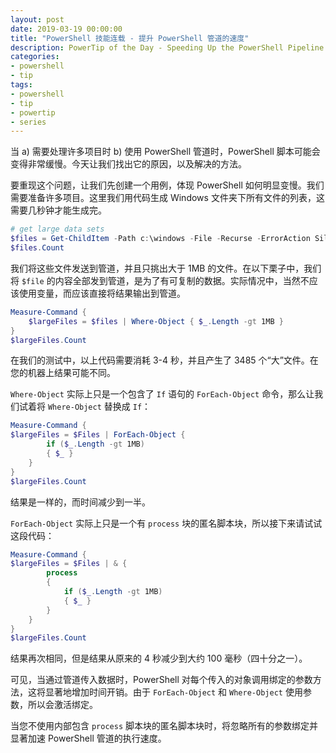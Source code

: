 ```yaml
---
layout: post
date: 2019-03-19 00:00:00
title: "PowerShell 技能连载 - 提升 PowerShell 管道的速度"
description: PowerTip of the Day - Speeding Up the PowerShell Pipeline
categories:
- powershell
- tip
tags:
- powershell
- tip
- powertip
- series
---
```

当 a) 需要处理许多项目时 b) 使用 PowerShell 管道时，PowerShell 脚本可能会变得非常缓慢。今天让我们找出它的原因，以及解决的方法。

要重现这个问题，让我们先创建一个用例，体现 PowerShell 如何明显变慢。我们需要准备许多项目。这里我们用代码生成 Windows 文件夹下所有文件的列表，这需要几秒钟才能生成完。

```powershell
# get large data sets
$files = Get-ChildItem -Path c:\windows -File -Recurse -ErrorAction SilentlyContinue
$files.Count
```

我们将这些文件发送到管道，并且只挑出大于 1MB 的文件。在以下栗子中，我们将 `$file` 的内容全部发到管道，是为了有可复制的数据。实际情况中，当然不应该使用变量，而应该直接将结果输出到管道。

```powershell
Measure-Command {
    $largeFiles = $files | Where-Object { $_.Length -gt 1MB }
}
$largeFiles.Count
```

在我们的测试中，以上代码需要消耗 3-4 秒，并且产生了 3485 个“大”文件。在您的机器上结果可能不同。

`Where-Object` 实际上只是一个包含了 `If` 语句的 `ForEach-Object` 命令，那么让我们试着将 `Where-Object` 替换成 `If`：

```powershell
Measure-Command {
$largeFiles = $Files | ForEach-Object {
        if ($_.Length -gt 1MB)
        { $_ }
    }
}
$largeFiles.Count
```

结果是一样的，而时间减少到一半。

`ForEach-Object` 实际上只是一个有 `process` 块的匿名脚本块，所以接下来请试试这段代码：

```powershell
Measure-Command {
$largeFiles = $Files | & {
        process
        {
            if ($_.Length -gt 1MB)
            { $_ }
        }
    }
}
$largeFiles.Count
```

结果再次相同，但是结果从原来的 4 秒减少到大约 100 毫秒（四十分之一）。

可见，当通过管道传入数据时，PowerShell 对每个传入的对象调用绑定的参数方法，这将显著地增加时间开销。由于 `ForEach-Object` 和 `Where-Object` 使用参数，所以会激活绑定。

当您不使用内部包含 `process` 脚本块的匿名脚本块时，将忽略所有的参数绑定并显著加速 PowerShell 管道的执行速度。

<!--本文国际来源：[Speeding Up the PowerShell Pipeline](https://community.idera.com/database-tools/powershell/powertips/b/tips/posts/speeding-up-the-powershell-pipeline)-->

